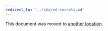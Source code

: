 ```yaml
---
redirect_to: '../shared-secrets.md'
---
```


This document was moved to [another location](../shared-secrets.md).

<!-- This redirect file can be deleted after <2021-06-22>. -->
<!-- Before deletion, see: https://docs.gitlab.com/ee/development/documentation/#move-or-rename-a-page -->
